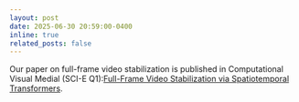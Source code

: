 ```yaml
---
layout: post
date: 2025-06-30 20:59:00-0400
inline: true
related_posts: false
---
```


Our paper on full-frame video stabilization is published  in Computational Visual Medial (SCI-E Q1):[Full-Frame Video Stabilization via Spatiotemporal Transformers](https://www.sciopen.com/article/10.26599/CVM.2025.9450416?issn=2096-0433). <!-- :sparkles: :smile: -->

